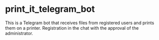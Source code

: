 # print_it_telegram_bot
This is a Telegram bot that receives files from registered users and prints them on a printer. Registration in the chat with the approval of the administrator.
